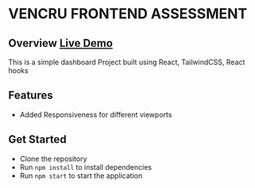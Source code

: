 # VENCRU FRONTEND ASSESSMENT

## Overview [Live Demo]()

This is a simple dashboard Project built using React, TailwindCSS, React hooks

## Features

- Added Responsiveness for different viewports

## Get Started

- Clone the repository
- Run `npm install` to install dependencies
- Run `npm start` to start the application
